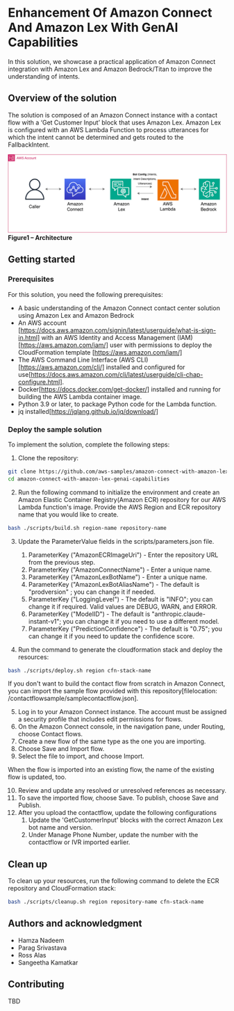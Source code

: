 # Enhancement Of Amazon Connect And Amazon Lex With GenAI Capabilities

In this solution, we showcase a practical application of Amazon Connect integration with Amazon Lex and Amazon Bedrock/Titan to improve the understanding of intents.

## Overview of the solution
The solution is composed of an Amazon Connect instance with a contact flow with a ‘Get Customer Input’ block that uses Amazon Lex. Amazon Lex is configured with an AWS Lambda Function to process utterances for which the intent cannot be determined and gets routed to the FallbackIntent. 

![Architecture](./Architecture/Architecture.png)
**Figure1 – Architecture**

## Getting started

### Prerequisites

For this solution, you need the following prerequisites:
* A basic understanding of the Amazon Connect contact center solution using Amazon Lex and Amazon Bedrock
* An AWS account [https://docs.aws.amazon.com/signin/latest/userguide/what-is-sign-in.html] with an AWS Identity and Access Management (IAM)[https://aws.amazon.com/iam/] user with permissions to deploy the CloudFormation template [https://aws.amazon.com/iam/]
* The AWS Command Line Interface (AWS CLI)[https://aws.amazon.com/cli/] installed and configured for use[https://docs.aws.amazon.com/cli/latest/userguide/cli-chap-configure.html].
* Docker[https://docs.docker.com/get-docker/] installed and running for building the AWS Lambda container image.
* Python 3.9 or later, to package Python code for the Lambda function.
* jq installed[https://jqlang.github.io/jq/download/]

### Deploy the sample solution

To implement the solution, complete the following steps:

1.	Clone the repository:

```bash
git clone https://github.com/aws-samples/amazon-connect-with-amazon-lex-genai-capabilities
cd amazon-connect-with-amazon-lex-genai-capabilities

```

2. Run the following command to initialize the environment and create an Amazon Elastic Container Registry(Amazon ECR) repository for our AWS Lambda function's image. Provide the AWS Region and ECR repository name that you would like to create.

```bash
bash ./scripts/build.sh region-name repository-name

```

3. Update the ParameterValue fields in the scripts/parameters.json file.
   1. ParameterKey ("AmazonECRImageUri") - Enter the repository URL from the previous step.
   2. ParameterKey ("AmazonConnectName") - Enter a unique name.
   3. ParameterKey ("AmazonLexBotName")  - Enter a unique name.
   4. ParameterKey ("AmazonLexBotAliasName") - The default is "prodversion" ; you can change it if needed.
   5. ParameterKey ("LoggingLevel") - The default is "INFO"; you can change it if required. Valid values are DEBUG, WARN, and ERROR.
   6. ParameterKey ("ModelID") - The default is "anthropic.claude-instant-v1"; you can change it if you need to use a different model.
   7. ParameterKey ("PredictionConfidence") - The default is "0.75"; you can change it if you need to update the confidence score.

4. Run the command to generate the cloudformation stack and deploy the resources:

```bash
bash ./scripts/deploy.sh region cfn-stack-name

```

If you don't want to build the contact flow from scratch in Amazon Connect, you can import the sample flow provided with this repository[filelocation: /contactflowsample/samplecontactflow.json].

  5. Log in to your Amazon Connect instance. The account must be assigned a security profile that includes edit permissions for flows.
  6. On the Amazon Connect console, in the navigation pane, under Routing, choose Contact flows.
  7. Create a new flow of the same type as the one you are importing.
  8. Choose Save and Import flow.
  9. Select the file to import, and choose Import. 
  
When the flow is imported into an existing flow, the name of the existing flow is updated, too.

  10. Review and update any resolved or unresolved references as necessary.
  11. To save the imported flow, choose Save. To publish, choose Save and Publish.
  12. After you upload the contactflow, update the following configurations
      1. Update the 'GetCustomerInput' blocks with the correct Amazon Lex bot name and version.
      2. Under Manage Phone Number, update the number with the contactflow or IVR imported earlier.

## Clean up
To clean up your resources, run the following command to delete the ECR repository and CloudFormation stack:

```bash
bash ./scripts/cleanup.sh region repository-name cfn-stack-name

```

## Authors and acknowledgment
* Hamza Nadeem
* Parag Srivastava
* Ross Alas
* Sangeetha Kamatkar

## Contributing
TBD


